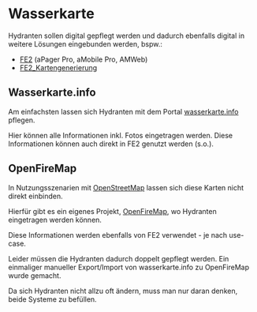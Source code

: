 # Wasserkarte

Hydranten sollen digital gepflegt werden und dadurch ebenfalls digital in weitere Lösungen eingebunden werden, bspw.:

* [FE2](../Komponenten/FE2.md) (aPager Pro, aMobile Pro, AMWeb)
* [FE2_Kartengenerierung](../Komponenten/FE2_Kartengenerierung.md)

## Wasserkarte.info

Am einfachsten lassen sich Hydranten mit dem Portal [wasserkarte.info](https://wasserkarte.info) pflegen.

Hier können alle Informationen inkl. Fotos eingetragen werden. Diese Informationen können auch direkt in FE2 genutzt werden (s.o.).

## OpenFireMap

In Nutzungsszenarien mit [OpenStreetMap](https://www.openstreetmap.de/karte/) lassen sich diese Karten nicht direkt einbinden.

Hierfür gibt es ein eigenes Projekt, [OpenFireMap](https://openfiremap.de/), wo Hydranten eingetragen werden können.

Diese Informationen werden ebenfalls von FE2 verwendet - je nach use-case.

Leider müssen die Hydranten dadurch doppelt gepflegt werden. Ein einmaliger manueller Export/Import von wasserkarte.info zu OpenFireMap wurde gemacht.

Da sich Hydranten nicht allzu oft ändern, muss man nur daran denken, beide Systeme zu befüllen.
